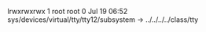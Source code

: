 lrwxrwxrwx 1 root root 0 Jul 19 06:52 sys/devices/virtual/tty/tty12/subsystem -> ../../../../class/tty
